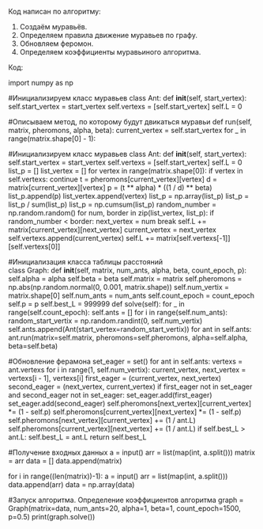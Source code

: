 Код написан по алгоритму: 
1. Создаём муравьёв.
2. Определяем правила движение муравьев по графу.
3. Обновляем феромон.
4. Определяем коэффициенты муравьиного алгоритма.

Код: 

import numpy as np

#Инициализируем класс муравьев
class Ant:
    def __init__(self, start_vertex):
        self.start_vertex = start_vertex
        self.vertexs = [self.start_vertex]
        self.L = 0

#Описываем метод, по которому будут двикаться муравьи
    def run(self, matrix, pheromons, alpha, beta):
        current_vertex = self.start_vertex
        for _ in range(matrix.shape[0] - 1):
    
#Инициализируем класс муравьев
class Ant:
    def __init__(self, start_vertex):
        self.start_vertex = start_vertex
        self.vertexs = [self.start_vertex]
        self.L = 0
            list_p = []
            list_vertex = []
            for vertex in range(matrix.shape[0]):
                if vertex in self.vertexs:
                    continue
                t = pheromons[current_vertex][vertex]
                d = matrix[current_vertex][vertex]
                p = (t ** alpha) * ((1 / d) ** beta)
                list_p.append(p)
                list_vertex.append(vertex)
            list_p = np.array(list_p)
            list_p = list_p / sum(list_p)
            list_p = np.cumsum(list_p)
            random_number = np.random.random()
            for num, border in zip(list_vertex, list_p):
                if random_number < border:
                    next_vertex = num
                    break
            self.L += matrix[current_vertex][next_vertex]
            current_vertex = next_vertex
            self.vertexs.append(current_vertex)
        self.L += matrix[self.vertexs[-1]][self.vertexs[0]]

#Инициализация класса таблицы расстояний  
class Graph:
    def __init__(self, matrix, num_ants, alpha, beta, count_epoch, p):
        self.alpha = alpha
        self.beta = beta
        self.matrix = matrix
        self.pheromons = np.abs(np.random.normal(0, 0.001, matrix.shape))
        self.num_vertix = matrix.shape[0]
        self.num_ants = num_ants
        self.count_epoch = count_epoch
        self.p = p
        self.best_L = 999999
    def solve(self):
        for _ in range(self.count_epoch):
            self.ants = []
            for i in range(self.num_ants):
                random_start_vertix = np.random.randint(0, self.num_vertix)
                self.ants.append(Ant(start_vertex=random_start_vertix))
            for ant in self.ants:
                ant.run(matrix=self.matrix, pheromons=self.pheromons, alpha=self.alpha, beta=self.beta)

#Обновление ферамона
            set_eager = set()
            for ant in self.ants:
                vertexs = ant.vertexs
                for i in range(1, self.num_vertix):
                    current_vertex, next_vertex = vertexs[i - 1], vertexs[i]
                    first_eager = (current_vertex, next_vertex)
                    second_eager = (next_vertex, current_vertex)
                    if first_eager not in set_eager and second_eager not in set_eager:
                        set_eager.add(first_eager)
                        set_eager.add(second_eager)
                        self.pheromons[next_vertex][current_vertex] *= (1 - self.p)
                        self.pheromons[current_vertex][next_vertex] *= (1 - self.p)
                    self.pheromons[next_vertex][current_vertex] += (1 / ant.L)
                    self.pheromons[current_vertex][next_vertex] += (1 / ant.L)
                if self.best_L > ant.L:
                    self.best_L = ant.L
        return self.best_L

#Получение входных данных
a = input()
arr = list(map(int, a.split()))
matrix = arr
data = []
data.append(matrix)

for i in range((len(matrix))-1):
    a = input()
    arr = list(map(int, a.split()))
    data.append(arr)
data = np.array(data)

#Запуск алгоритма. Определение коэффициентов алгоритма
graph = Graph(matrix=data, num_ants=20, alpha=1, beta=1, count_epoch=1500, p=0.5)
print(graph.solve())

